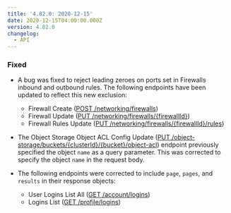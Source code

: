 ```yaml
---
title: '4.82.0: 2020-12-15'
date: 2020-12-15T04:00:00.000Z
version: 4.82.0
changelog:
  - API
---
```


### Fixed

- A bug was fixed to reject leading zeroes on ports set in Firewalls inbound and outbound rules. The following endpoints have been updated to reflect this new exclusion:

  - Firewall Create ([POST /networking/firewalls](https://www.linode.com/docs/api/networking/#firewall-create))
  - Firewall Update ([PUT /networking/firewalls/{firewallId}](https://www.linode.com/docs/api/networking/#firewall-update))
  - Firewall Rules Update ([PUT /networking/firewalls/{firewallId}/rules](https://www.linode.com/docs/api/networking/#firewall-rules-update))

- The Object Storage Object ACL Config Update ([PUT /object-storage/buckets/{clusterId}/{bucket}/object-acl](https://www.linode.com/docs/api/object-storage/#object-storage-object-acl-config-update)) endpoint previously specified the object `name` as a query parameter. This was corrected to specify the object `name` in the request body.

- The following endpoints were corrected to include `page`, `pages`, and `results` in their response objects:
  - User Logins List All ([GET /account/logins](https://www.linode.com/docs/api/account/#user-logins-list-all))
  - Logins List ([GET /profile/logins](https://www.linode.com/docs/api/profile/#logins-list))
